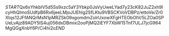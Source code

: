 $START$Qx6xYhkblV5d5Ss9xzc5aY3Ybkp0JsVyUweLYad7y23cK82JuZ2xh9lcyHhQlmoSUdfpB6Rx6jeeLMjoJUEhIg2SfLKtu9VBSCKVoVDBPz/ettoVe/Zr0Xtqs12JFfANQrMsN1pMRZSk09xgomdmZolrUxowXFgHTEObOIV/5LZOa0SPUeLvAjz89ADY5IS4uj056dxDBmixi2ooPjMQ2iEYF7XbW15Tnf7ULJ7jcG964MgQGgXnbY6P/Ci4hi2c$END$